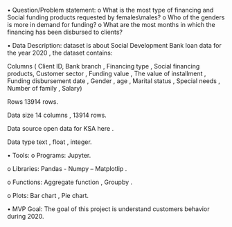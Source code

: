 •	Question/Problem statement:
o	What is the most type of financing and Social funding products requested by females\males?
o	Who of the genders is more in demand for funding?
o	What are the most months in which the financing has been disbursed to clients?

•	Data Description: dataset is about Social Development Bank loan data for the year 2020 , the dataset contains:
	
Columns	( Client ID,  Bank branch , Financing type , Social financing products, Customer sector , Funding value , The value of installment , Funding disbursement date , Gender , age , Marital status , Special needs , Number of family , Salary)

Rows	13914 rows.

Data size	14 columns , 13914 rows.

Data source	open data for KSA here .

Data type	text , float , integer.


•	Tools:
o	Programs:  Jupyter.

o	Libraries:  Pandas - Numpy – Matplotlip .

o	Functions: Aggregate function , Groupby .


o	Plots: Bar chart , Pie chart.


•	MVP Goal:
The goal of this project is understand customers behavior during 2020.


